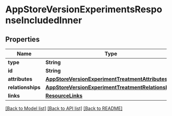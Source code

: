 # AppStoreVersionExperimentsResponseIncludedInner

## Properties
Name | Type | Description | Notes
------------ | ------------- | ------------- | -------------
**type** | **String** |  | 
**id** | **String** |  | 
**attributes** | [**AppStoreVersionExperimentTreatmentAttributes**](AppStoreVersionExperimentTreatmentAttributes.md) |  | [optional] 
**relationships** | [**AppStoreVersionExperimentTreatmentRelationships**](AppStoreVersionExperimentTreatmentRelationships.md) |  | [optional] 
**links** | [**ResourceLinks**](ResourceLinks.md) |  | [optional] 

[[Back to Model list]](../README.md#documentation-for-models) [[Back to API list]](../README.md#documentation-for-api-endpoints) [[Back to README]](../README.md)


